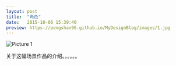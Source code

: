 ```yaml
---
layout: post
title:  "角色"
date:   2015-10-06 15:39:40
preview: https://pengshan96.github.io/MyDesignBlog/images/1.jpg
---
```


![Picture 1](https://pengshan96.github.io/MyDesignBlog/images/1.jpg)

关于这幅场景作品的介绍。。。。。。
